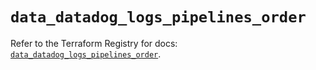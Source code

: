 # `data_datadog_logs_pipelines_order`

Refer to the Terraform Registry for docs: [`data_datadog_logs_pipelines_order`](https://registry.terraform.io/providers/datadog/datadog/3.73.0/docs/data-sources/logs_pipelines_order).
